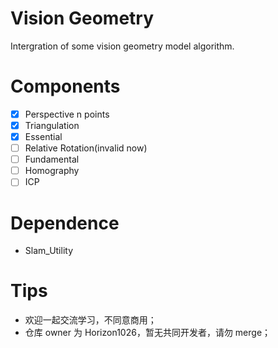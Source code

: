# Vision Geometry
Intergration of some vision geometry model algorithm.

# Components
- [x] Perspective n points
- [x] Triangulation
- [x] Essential
- [ ] Relative Rotation(invalid now)
- [ ] Fundamental
- [ ] Homography
- [ ] ICP

# Dependence
- Slam_Utility

# Tips
- 欢迎一起交流学习，不同意商用；
- 仓库 owner 为 Horizon1026，暂无共同开发者，请勿 merge；
